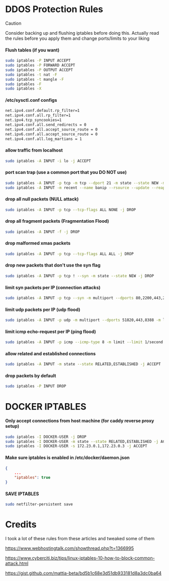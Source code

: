 # DDOS Protection Rules

> [!CAUTION]
> Consider backing up and flushing iptables before doing this. Actually read the rules before you apply them and change ports/limits to your liking

#### Flush tables (if you want)
```bash
sudo iptables -P INPUT ACCEPT
sudo iptables -P FORWARD ACCEPT
sudo iptables -P OUTPUT ACCEPT
sudo iptables -t nat -F
sudo iptables -t mangle -F
sudo iptables -F
sudo iptables -X
```

#### /etc/sysctl.conf configs
```bash
net.ipv4.conf.default.rp_filter=1
net.ipv4.conf.all.rp_filter=1
net.ipv4.tcp_syncookies=1
net.ipv4.conf.all.send_redirects = 0
net.ipv4.conf.all.accept_source_route = 0
net.ipv6.conf.all.accept_source_route = 0
net.ipv4.conf.all.log_martians = 1
```

#### allow traffic from localhost
```bash
sudo iptables -A INPUT -i lo -j ACCEPT
```

#### port scan trap (use a common port that you DO NOT use)
```bash
sudo iptables -A INPUT -p tcp -m tcp --dport 21 -m state --state NEW -m recent --name banip --rsource --set -j LOG
sudo iptables -A INPUT -m recent --name banip --rsource --update --reap --seconds 300 -j DROP
```

#### drop all null packets (NULL attack)
```bash
sudo iptables -A INPUT -p tcp --tcp-flags ALL NONE -j DROP
```

#### drop all fragment packets (Fragmentation Flood)
```bash
sudo iptables -A INPUT -f -j DROP
```

#### drop malformed xmas packets
```bash
sudo iptables -A INPUT -p tcp --tcp-flags ALL ALL -j DROP
```

#### drop new packets that don't use the syn flag
```bash
sudo iptables -A INPUT -p tcp ! --syn -m state --state NEW -j DROP
```

#### limit syn packets per IP (connection attacks)
```bash
sudo iptables -A INPUT -p tcp --syn -m multiport --dports 80,2200,443,22,21,8388,2005 -m limit --limit 8/second --limit-burst 5 -j ACCEPT
```

#### limit udp packets per IP (udp flood)
```bash
sudo iptables -A INPUT -p udp -m multiport --dports 51820,443,8388 -m limit --limit 50/second --limit-burst 10 -j ACCEPT
```

#### limit icmp echo-request per IP (ping flood)
```bash
sudo iptables -A INPUT -p icmp --icmp-type 8 -m limit --limit 1/second --limit-burst 3 -j ACCEPT
```

#### allow related and established connections
```bash
sudo iptables -A INPUT -m state --state RELATED,ESTABLISHED -j ACCEPT
```

#### drop packets by default
```bash
sudo iptables -P INPUT DROP
```


# DOCKER IPTABLES

#### Only accept connections from host machine (for caddy reverse proxy setup)
```bash
sudo iptables -I DOCKER-USER -j DROP
sudo iptables -I DOCKER-USER -m state --state RELATED,ESTABLISHED -j ACCEPT
sudo iptables -I DOCKER-USER -s 172.23.0.1,172.23.0.3 -j ACCEPT
```

#### Make sure iptables is enabled in /etc/docker/daemon.json
```json
{
    ...
    "iptables": true
}
```

#### SAVE IPTABLES #

```bash
sudo netfilter-persistent save
```

# Credits

I took a lot of these rules from these articles and tweaked some of them

<https://www.webhostingtalk.com/showthread.php?t=1366995>

<https://www.cyberciti.biz/tips/linux-iptables-10-how-to-block-common-attack.html>

<https://gist.github.com/mattia-beta/bd5b1c68e3d51db933181d8a3dc0ba64>
